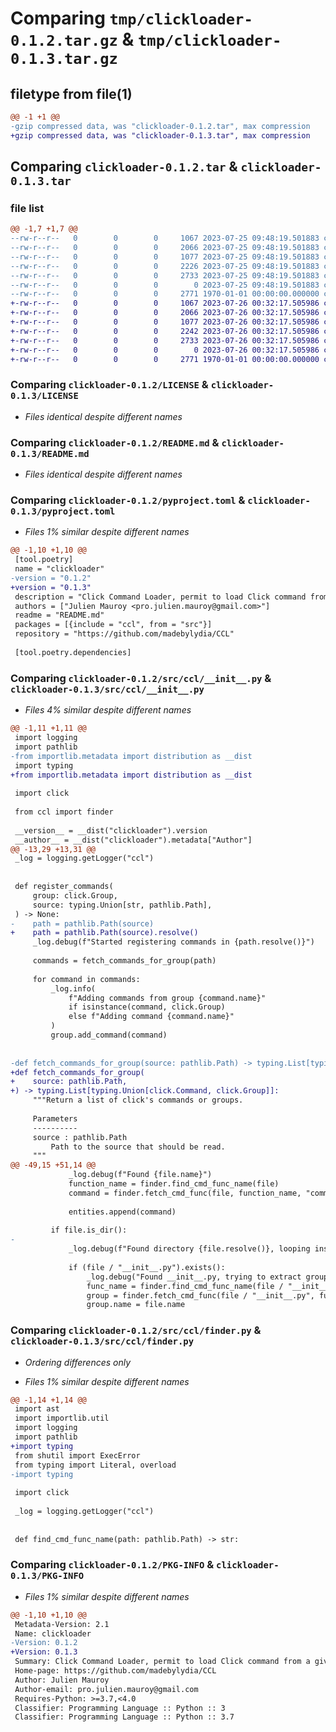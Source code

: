 # Comparing `tmp/clickloader-0.1.2.tar.gz` & `tmp/clickloader-0.1.3.tar.gz`

## filetype from file(1)

```diff
@@ -1 +1 @@
-gzip compressed data, was "clickloader-0.1.2.tar", max compression
+gzip compressed data, was "clickloader-0.1.3.tar", max compression
```

## Comparing `clickloader-0.1.2.tar` & `clickloader-0.1.3.tar`

### file list

```diff
@@ -1,7 +1,7 @@
--rw-r--r--   0        0        0     1067 2023-07-25 09:48:19.501883 clickloader-0.1.2/LICENSE
--rw-r--r--   0        0        0     2066 2023-07-25 09:48:19.501883 clickloader-0.1.2/README.md
--rw-r--r--   0        0        0     1077 2023-07-25 09:48:19.501883 clickloader-0.1.2/pyproject.toml
--rw-r--r--   0        0        0     2226 2023-07-25 09:48:19.501883 clickloader-0.1.2/src/ccl/__init__.py
--rw-r--r--   0        0        0     2733 2023-07-25 09:48:19.501883 clickloader-0.1.2/src/ccl/finder.py
--rw-r--r--   0        0        0        0 2023-07-25 09:48:19.501883 clickloader-0.1.2/src/ccl/py.typed
--rw-r--r--   0        0        0     2771 1970-01-01 00:00:00.000000 clickloader-0.1.2/PKG-INFO
+-rw-r--r--   0        0        0     1067 2023-07-26 00:32:17.505986 clickloader-0.1.3/LICENSE
+-rw-r--r--   0        0        0     2066 2023-07-26 00:32:17.505986 clickloader-0.1.3/README.md
+-rw-r--r--   0        0        0     1077 2023-07-26 00:32:17.505986 clickloader-0.1.3/pyproject.toml
+-rw-r--r--   0        0        0     2242 2023-07-26 00:32:17.505986 clickloader-0.1.3/src/ccl/__init__.py
+-rw-r--r--   0        0        0     2733 2023-07-26 00:32:17.505986 clickloader-0.1.3/src/ccl/finder.py
+-rw-r--r--   0        0        0        0 2023-07-26 00:32:17.505986 clickloader-0.1.3/src/ccl/py.typed
+-rw-r--r--   0        0        0     2771 1970-01-01 00:00:00.000000 clickloader-0.1.3/PKG-INFO
```

### Comparing `clickloader-0.1.2/LICENSE` & `clickloader-0.1.3/LICENSE`

 * *Files identical despite different names*

### Comparing `clickloader-0.1.2/README.md` & `clickloader-0.1.3/README.md`

 * *Files identical despite different names*

### Comparing `clickloader-0.1.2/pyproject.toml` & `clickloader-0.1.3/pyproject.toml`

 * *Files 1% similar despite different names*

```diff
@@ -1,10 +1,10 @@
 [tool.poetry]
 name = "clickloader"
-version = "0.1.2"
+version = "0.1.3"
 description = "Click Command Loader, permit to load Click command from a given folder."
 authors = ["Julien Mauroy <pro.julien.mauroy@gmail.com>"]
 readme = "README.md"
 packages = [{include = "ccl", from = "src"}]
 repository = "https://github.com/madebylydia/CCL"
 
 [tool.poetry.dependencies]
```

### Comparing `clickloader-0.1.2/src/ccl/__init__.py` & `clickloader-0.1.3/src/ccl/__init__.py`

 * *Files 4% similar despite different names*

```diff
@@ -1,11 +1,11 @@
 import logging
 import pathlib
-from importlib.metadata import distribution as __dist
 import typing
+from importlib.metadata import distribution as __dist
 
 import click
 
 from ccl import finder
 
 __version__ = __dist("clickloader").version
 __author__ = __dist("clickloader").metadata["Author"]
@@ -13,29 +13,31 @@
 _log = logging.getLogger("ccl")
 
 
 def register_commands(
     group: click.Group,
     source: typing.Union[str, pathlib.Path],
 ) -> None:
-    path = pathlib.Path(source)
+    path = pathlib.Path(source).resolve()
     _log.debug(f"Started registering commands in {path.resolve()}")
 
     commands = fetch_commands_for_group(path)
 
     for command in commands:
         _log.info(
             f"Adding commands from group {command.name}"
             if isinstance(command, click.Group)
             else f"Adding command {command.name}"
         )
         group.add_command(command)
 
 
-def fetch_commands_for_group(source: pathlib.Path) -> typing.List[typing.Union[click.Command, click.Group]]:
+def fetch_commands_for_group(
+    source: pathlib.Path,
+) -> typing.List[typing.Union[click.Command, click.Group]]:
     """Return a list of click's commands or groups.
 
     Parameters
     ----------
     source : pathlib.Path
         Path to the source that should be read.
     """
@@ -49,15 +51,14 @@
             _log.debug(f"Found {file.name}")
             function_name = finder.find_cmd_func_name(file)
             command = finder.fetch_cmd_func(file, function_name, "command")
 
             entities.append(command)
 
         if file.is_dir():
-
             _log.debug(f"Found directory {file.resolve()}, looping inside...")
 
             if (file / "__init__.py").exists():
                 _log.debug("Found __init__.py, trying to extract group")
                 func_name = finder.find_cmd_func_name(file / "__init__.py")
                 group = finder.fetch_cmd_func(file / "__init__.py", func_name, "group")
                 group.name = file.name
```

### Comparing `clickloader-0.1.2/src/ccl/finder.py` & `clickloader-0.1.3/src/ccl/finder.py`

 * *Ordering differences only*

 * *Files 1% similar despite different names*

```diff
@@ -1,14 +1,14 @@
 import ast
 import importlib.util
 import logging
 import pathlib
+import typing
 from shutil import ExecError
 from typing import Literal, overload
-import typing
 
 import click
 
 _log = logging.getLogger("ccl")
 
 
 def find_cmd_func_name(path: pathlib.Path) -> str:
```

### Comparing `clickloader-0.1.2/PKG-INFO` & `clickloader-0.1.3/PKG-INFO`

 * *Files 1% similar despite different names*

```diff
@@ -1,10 +1,10 @@
 Metadata-Version: 2.1
 Name: clickloader
-Version: 0.1.2
+Version: 0.1.3
 Summary: Click Command Loader, permit to load Click command from a given folder.
 Home-page: https://github.com/madebylydia/CCL
 Author: Julien Mauroy
 Author-email: pro.julien.mauroy@gmail.com
 Requires-Python: >=3.7,<4.0
 Classifier: Programming Language :: Python :: 3
 Classifier: Programming Language :: Python :: 3.7
```


